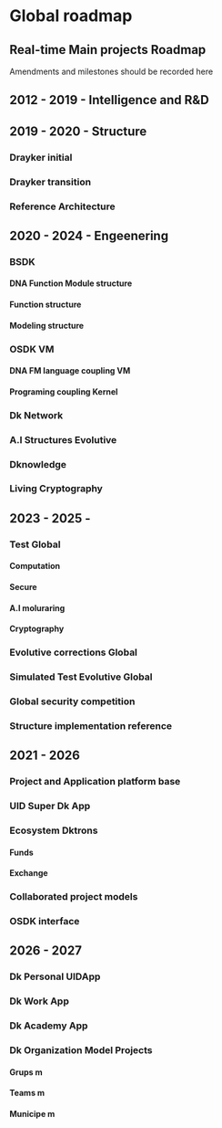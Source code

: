 # Global roadmap

## Real-time Main projects Roadmap 
Amendments and milestones should be recorded here 

## 2012 - 2019 - Intelligence and R&D
## 2019 - 2020 -  Structure 
 ### Drayker initial
 ### Drayker transition
 ### Reference Architecture
## 2020 - 2024 - Engeenering  
 ### BSDK 
  #### DNA Function Module structure
  #### Function structure
  #### Modeling structure 
 ### OSDK VM 
  #### DNA FM language coupling VM
  #### Programing coupling Kernel 
 ### Dk Network 
 ### A.I Structures Evolutive
 ### Dknowledge 
 ### Living Cryptography 

## 2023 - 2025 - 
 ### Test Global
  #### Computation
  #### Secure
  #### A.I moluraring 
  #### Cryptography 
 ### Evolutive corrections Global 
 ### Simulated Test Evolutive Global 
 ### Global security competition 
 ### Structure implementation reference 
## 2021 - 2026
 ### Project and Application platform base 
 ### UID Super Dk App 
 ### Ecosystem Dktrons
  #### Funds 
  #### Exchange
 ### Collaborated project models   
 ### OSDK interface
## 2026 - 2027
 ### Dk Personal UIDApp
 ### Dk Work App 
 ### Dk Academy App 
 ### Dk Organization Model Projects 
  #### Grups m
  #### Teams m 
  #### Municipe m 
